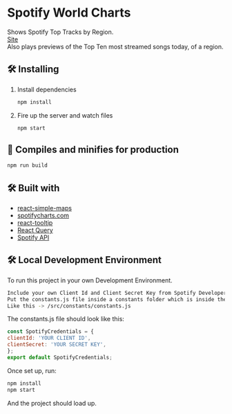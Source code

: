 # Spotify World Charts 

Shows Spotify Top Tracks by Region.  
[Site](https://spotifyworldcharts.netlify.app/)    
Also plays previews of the Top Ten most streamed songs today, of a region. 

## 🛠 Installing

1. Install dependencies

   ```bash
   npm install
   ```

2. Fire up the server and watch files

   ```bash
   npm start
   ```

## 🚀 Compiles and minifies for production

```bash
npm run build
```

## 🛠 Built with

- [react-simple-maps](https://www.react-simple-maps.io/)
- [spotifycharts.com](https://spotifycharts.com/regional)
- [react-tooltip](https://github.com/wwayne/react-tooltip)
- [React Query](https://react-query.tanstack.com/)
- [Spotify API](https://developer.spotify.com/documentation/web-api/)  
  
## 🛠 Local Development Environment

   To run this project in your own Development Environment.

   ```bash
   Include your own Client Id and Client Secret Key from Spotify Developer API service inside a constants.js file.  
   Put the constants.js file inside a constants folder which is inside the src folder.
   Like this -> /src/constants/constants.js
   ```  
   
   The constants.js file should look like this:
   ```javascript
   const SpotifyCredentials = {
  clientId: 'YOUR CLIENT ID',
  clientSecret: 'YOUR SECRET KEY',
   };
   export default SpotifyCredentials;
   ```
   
   Once set up, run:
   ```bash
   npm install
   npm start
   ```
   And the project should load up.
   
   
